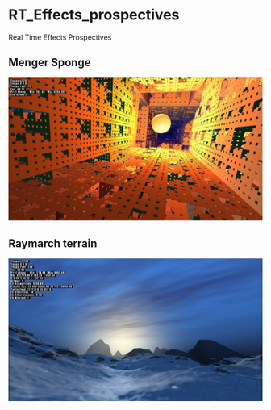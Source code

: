 # RT_Effects_prospectives
Real Time Effects Prospectives  
## Menger Sponge  
![image](screenShots/Menger_sponge.jpg)  
## Raymarch terrain  
![image](screenShots/raymarching.jpg)  
